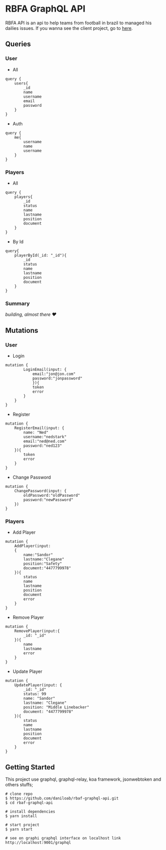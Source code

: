 
# RBFA GraphQL API 

RBFA API is an api to help teams from football in brazil to managed his dailies issues. If you wanna
see the client project, go to [here](https://github.com/daniloab/rbaf-web).

## Queries

### User
- All
```
query {
    users{
        _id
        name
        username
        email
        password
    }
}
```
- Auth
```
query {
    me{
        username
        name
        username
    }
}
```
### Players
- All
```
query {
    players{
        _id
        status
        name
        lastname
        position
        document    
    }
}
```
- By Id
```
query{
    playerById(_id: "_id"){
        _id
        status
        name
        lastname
        position
        document
    }
}
```
### Summary
_building, almost there ♥_

## Mutations

### User
- Login
```
mutation {
        LoginEmail(input: {
            email:"jon@jon.com"
            password:"jonpassword"
            }){
            token
            error
        }
    }
}
```
- Register
```
mutation {
    RegisterEmail(input: {
        name: "Ned"
        username:"nedstark"
        email:"ned@ned.com"
        password:"ned123"
    }){
        token
        error
    }
}
```
- Change Password
```
mutation {
    ChangePassword(input: {
        oldPassword:"oldPassword"
        password:"newPassword"
    })
}
```

### Players
- Add Player
```
mutation {
    AddPlayer(input: 
    {
        name:"Sandor"
        lastname:"Clegane"
        position:"Safety"
        document:"4477799978"
    }){
        status
        name
        lastname
        position
        document    
        error
    }
}
```
- Remove Player
```
mutation {
    RemovePlayer(input:{
        _id: "_id"
    }){
        name
        lastname
        error
    }
}
```
- Update Player
```
mutation {
    UpdatePlayer(input: {
        _id: "_id"
        status: 99
        name: "Sandor"
        lastname: "Clegane"
        position: "Middle Linebacker"
        document: "4477799978"
    }){
        status
        name
        lastname
        position
        document
        error
    }
}
```

## Getting Started 

This project use graphql, graphql-relay, koa framework, jsonwebtoken and others stuffs;

```
# clone repo
$ https://github.com/daniloab/rbaf-graphql-api.git
$ cd rbaf-graphql-api

# install dependencies
$ yarn install

# start project
$ yarn start

# see on graphi graphql interface on localhost link
http://localhost:9001/graphql

```